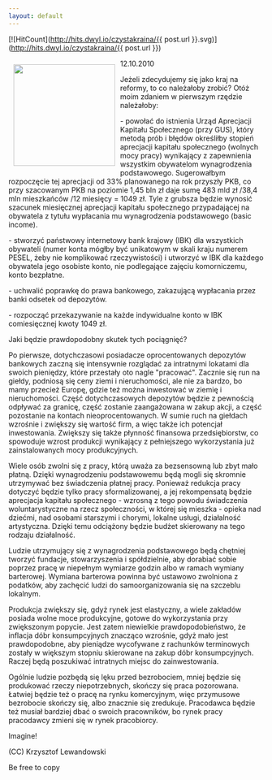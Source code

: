 ```yaml
---
layout: default
---
```


[![HitCount](http://hits.dwyl.io/czystakraina/{{ post.url }}.svg)](http://hits.dwyl.io/czystakraina/{{ post.url }})

<p><img src="{{site.baseurl}}\articles\pictures\465.imagine.jpg" align="left" style="margin: 10px 10px" width="200"><!--50-->
12.10.2010</p><p>Jeżeli zdecydujemy się jako kraj na reformy, to co należałoby zrobić? Otóż moim zdaniem w pierwszym rzędzie należałoby:</p><p>- powołać do istnienia Urząd Aprecjacji Kapitału Społecznego (przy GUS), który metodą prób i błędów określiłby stopień aprecjacji kapitału społecznego (wolnych mocy pracy) wynikający z zapewnienia wszystkim obywatelom wynagrodzenia podstawowego. Sugerowałbym rozpoczęcie tej aprecjacji od 33% planowanego na rok przyszły PKB, co przy szacowanym PKB na poziomie 1,45 bln zł daje sumę 483 mld zł /38,4 mln mieszkańców /12 miesięcy = 1049 zł. Tyle z grubsza będzie wynosić szacunek miesięcznej aprecjacji kapitału społecznego przypadającej na obywatela z tytułu wypłacania mu wynagrodzenia podstawowego (basic income).</p><p>- stworzyć państwowy internetowy bank krajowy (IBK) dla wszystkich obywateli (numer konta mógłby być unikatowym w skali kraju numerem PESEL, żeby nie komplikować rzeczywistości) i utworzyć w IBK dla każdego obywatela jego osobiste konto, nie podlegające zajęciu komorniczemu, konto bezpłatne.</p><p>- uchwalić poprawkę do prawa bankowego, zakazującą wypłacania przez banki odsetek od depozytów. </p><p>- rozpocząć przekazywanie na każde indywidualne konto w IBK comiesięcznej kwoty 1049 zł.</p><p>Jaki będzie prawdopodobny skutek tych pociągnięć?</p><p>Po pierwsze, dotychczasowi posiadacze oprocentowanych depozytów bankowych zaczną się intensywnie rozglądać za intratnymi lokatami dla swoich pieniędzy, które przestały oto nagle "pracować". Zacznie się run na giełdy, podniosą się ceny ziemi i nieruchomości, ale nie za bardzo, bo mamy przecież Europę, gdzie też można inwestować w ziemię i nieruchomości. Część dotychczasowych depozytów będzie z pewnością odpływać za granicę, część zostanie zaangażowana w zakup akcji, a część pozostanie na kontach nieoprocentowanych. W sumie ruch na giełdach wzrośnie i zwiększy się wartość firm, a więc także ich potencjał inwestowania. Zwiększy się także płynność finansowa przedsiębiorstw, co spowoduje wzrost produkcji wynikający z pełniejszego wykorzystania już zainstalowanych mocy produkcyjnych.</p><p>Wiele osób zwolni się z pracy, którą uważa za bezsensowną lub zbyt mało płatną. Dzięki wynagrodzeniu podstawowemu będą mogli się skromnie utrzymywać bez świadczenia płatnej pracy. Ponieważ redukcja pracy dotyczyć będzie tylko pracy sformalizowanej, a jej rekompensatą będzie aprecjacja kapitału społecznego - wzrosną z tego powodu świadczenia woluntarystyczne na rzecz społeczności, w której się mieszka - opieka nad dziećmi, nad osobami starszymi i chorymi, lokalne usługi, działalność artystyczna. Dzięki temu odciążony będzie budżet skierowany na tego rodzaju działalność.</p><p>Ludzie utrzymujący się z wynagrodzenia podstawowego będą chętniej tworzyć fundacje, stowarzyszenia i spółdzielnie, aby dorabiać sobie poprzez pracę w niepełnym wymiarze godzin albo w ramach wymiany barterowej. Wymiana barterowa powinna być ustawowo zwolniona z podatków, aby zachęcić ludzi do samoorganizowania się na szczeblu lokalnym.</p><p>Produkcja zwiększy się, gdyż rynek jest elastyczny, a wiele zakładów posiada wolne moce produkcyjne, gotowe do wykorzystania przy zwiększonym popycie. Jest zatem niewielkie prawdopodobieństwo, że inflacja dóbr konsumpcyjnych znacząco wzrośnie, gdyż mało jest prawdopodobne, aby pieniądze wycofywane z rachunków terminowych zostały w większym stopniu skierowane na zakup dóbr konsumpcyjnych. Raczej będą poszukiwać intratnych miejsc do zainwestowania.</p><p>Ogólnie ludzie pozbędą się lęku przed bezrobociem, mniej będzie się produkować rzeczy niepotrzebnych, skończy się praca pozorowana. Łatwiej będzie też o pracę na rynku komercyjnym, więc przymusowe bezrobocie skończy się, albo znacznie się zredukuje. Pracodawca będzie też musiał bardziej dbać o swoich pracowników, bo rynek pracy pracodawcy zmieni się w rynek pracobiorcy.</p><p>Imagine!</p><p>(CC) Krzysztof Lewandowski</p><p>Be free to copy</p>
